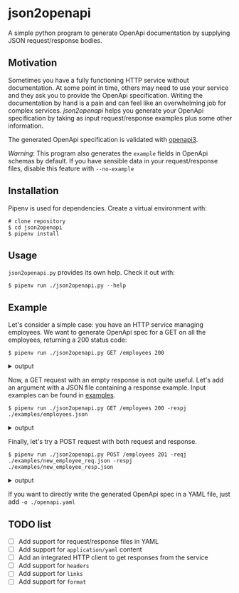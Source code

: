 # json2openapi

A simple python program to generate OpenApi documentation by supplying JSON request/response bodies.

## Motivation

Sometimes you have a fully functioning HTTP service without documentation.
At some point in time, others may need to use your service and they ask you to provide the OpenApi specification.
Writing the documentation by hand is a pain and can feel like an overwhelming job for complex services.
_json2openapi_ helps you generate your OpenApi specification by taking as input request/response examples plus some
other information.

The generated OpenApi specification is validated with [openapi3](https://github.com/Dorthu/openapi3).

_Warning_: This program also generates the `example` fields in OpenApi schemas by default.
If you have sensible data in your request/response files, disable this feature with `--no-example`

## Installation

Pipenv is used for dependencies. Create a virtual environment with:

```shell script
# clone repository
$ cd json2openapi
$ pipenv install 
```

## Usage

`json2openapi.py` provides its own help. Check it out with:

```shell script
$ pipenv run ./json2openapi.py --help
```

## Example

Let's consider a simple case: you have an HTTP service managing employees.
We want to generate OpenApi spec for a GET on all the employees, returning a 200 status code:

```shell script
$ pipenv run ./json2openapi.py GET /employees 200
```

<details><summary>output</summary>

```
OpenAPI looks valid.
---
openapi: 3.0.0
info:
  title: Generated by json2openapi
  version: v1
paths:
  /employees:
    get:
      responses:
        200:
          description: ''
          content: null
```

</details>

Now, a GET request with an empty response is not quite useful.
Let's add an argument with a JSON file containing a response example.
Input examples can be found in [examples](./examples).

```shell script
$ pipenv run ./json2openapi.py GET /employees 200 -respj ./examples/employees.json
```

<details><summary>output</summary>

```shell script
OpenAPI looks valid.
---
openapi: 3.0.0
info:
  title: Generated by json2openapi
  version: v1
paths:
  /employees:
    get:
      responses:
        200:
          description: ''
          content:
            application/json:
              schema:
                type: array
                items:
                  type: object
                  properties:
                    id:
                      type: integer
                      example: 1
                    name:
                      type: string
                      example: Dwight Schrute
                    role:
                      type: string
                      example: salesman
```

</details>

Finally, let's try a POST request with both request and response.

```shell script
$ pipenv run ./json2openapi.py POST /employees 201 -reqj ./examples/new_employee_req.json -respj ./examples/new_employee_resp.json
```

<details><summary>output</summary>

```shell script
OpenAPI looks valid.
---
openapi: 3.0.0
info:
  title: Generated by json2openapi
  version: v1
paths:
  /employees:
    post:
      requestBody:
        content:
          application/json:
            schema:
              type: object
              properties:
                name:
                  type: string
                  example: Michael Scott
                role:
                  type: string
                  example: manager
      responses:
        201:
          description: ''
          content:
            application/json:
              schema:
                type: object
                properties:
                  id:
                    type: integer
                    example: 4
                  name:
                    type: string
                    example: Michael Scott
                  role:
                    type: string
                    example: manager
```

</details>

If you want to directly write the generated OpenApi spec in a YAML file, just add `-o ./openapi.yaml`

## TODO list

- [ ] Add support for request/response files in YAML
- [ ] Add support for `application/yaml` content
- [ ] Add an integrated HTTP client to get responses from the service
- [ ] Add support for `headers`
- [ ] Add support for `links`
- [ ] Add support for `format`
